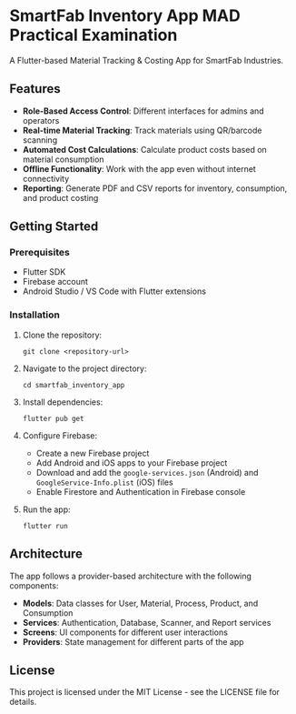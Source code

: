 # SmartFab Inventory App MAD Practical Examination

A Flutter-based Material Tracking & Costing App for SmartFab Industries.

## Features

- **Role-Based Access Control**: Different interfaces for admins and operators
- **Real-time Material Tracking**: Track materials using QR/barcode scanning
- **Automated Cost Calculations**: Calculate product costs based on material consumption
- **Offline Functionality**: Work with the app even without internet connectivity
- **Reporting**: Generate PDF and CSV reports for inventory, consumption, and product costing

## Getting Started

### Prerequisites

- Flutter SDK
- Firebase account
- Android Studio / VS Code with Flutter extensions

### Installation

1. Clone the repository:
   ```
   git clone <repository-url>
   ```

2. Navigate to the project directory:
   ```
   cd smartfab_inventory_app
   ```

3. Install dependencies:
   ```
   flutter pub get
   ```

4. Configure Firebase:
   - Create a new Firebase project
   - Add Android and iOS apps to your Firebase project
   - Download and add the `google-services.json` (Android) and `GoogleService-Info.plist` (iOS) files
   - Enable Firestore and Authentication in Firebase console

5. Run the app:
   ```
   flutter run
   ```

## Architecture

The app follows a provider-based architecture with the following components:

- **Models**: Data classes for User, Material, Process, Product, and Consumption
- **Services**: Authentication, Database, Scanner, and Report services
- **Screens**: UI components for different user interactions
- **Providers**: State management for different parts of the app

## License

This project is licensed under the MIT License - see the LICENSE file for details. 
